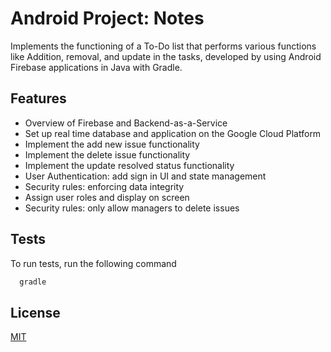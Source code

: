 
# Android Project: Notes

Implements the functioning of a To-Do list that performs various functions like Addition, removal, and update in the tasks, developed by using Android Firebase applications in Java with Gradle.
## Features

- Overview of Firebase and Backend-as-a-Service
- Set up real time database and application on the Google Cloud Platform
- Implement the add new issue functionality
- Implement the delete issue functionality
- Implement the update resolved status functionality
-  User Authentication: add sign in UI and state management
- Security rules: enforcing data integrity
- Assign user roles and display on screen
- Security rules: only allow managers to delete issues

## Tests

To run tests, run the following command

```bash
  gradle
```

## License

[MIT](https://choosealicense.com/licenses/mit/)

